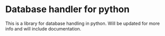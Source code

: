 # Database handler for python

This is a library for database handling in python. Will be updated for more info and will include documentation.